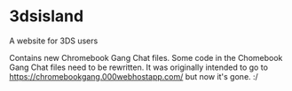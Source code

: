 # 3dsisland
A website for 3DS users

Contains new Chromebook Gang Chat files. Some code in the Chomebook Gang Chat files need to be rewritten. It was originally intended to go to https://chromebookgang.000webhostapp.com/ but now it's gone. :/
